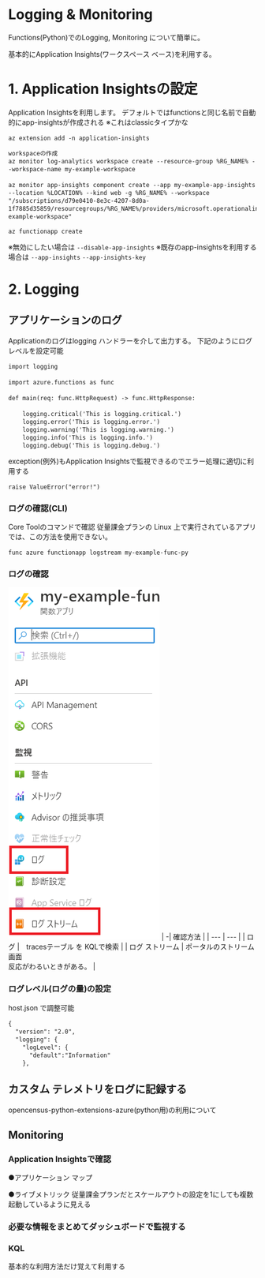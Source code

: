 # Logging & Monitoring

Functions(Python)でのLogging, Monitoring について簡単に。

基本的にApplication Insights(ワークスペース ベース)を利用する。

# 1. Application Insightsの設定

Application Insightsを利用します。
デフォルトではfunctionsと同じ名前で自動的にapp-insightsが作成される ※これはclassicタイプかな

```
az extension add -n application-insights
```

```
workspaceの作成
az monitor log-analytics workspace create --resource-group %RG_NAME% --workspace-name my-example-workspace

az monitor app-insights component create --app my-example-app-insights --location %LOCATION% --kind web -g %RG_NAME% --workspace "/subscriptions/d79e0410-8e3c-4207-8d0a-1f7885d35859/resourcegroups/%RG_NAME%/providers/microsoft.operationalinsights/workspaces/my-example-workspace"
```

```
az functionapp create 
```
※無効にしたい場合は `--disable-app-insights`
※既存のapp-insightsを利用する場合は `--app-insights` `--app-insights-key`

# 2. Logging

## アプリケーションのログ

Applicationのログはlogging ハンドラーを介して出力する。
下記のようにログレベルを設定可能

```
import logging

import azure.functions as func

def main(req: func.HttpRequest) -> func.HttpResponse:

    logging.critical('This is logging.critical.')
    logging.error('This is logging.error.')
    logging.warning('This is logging.warning.')  
    logging.info('This is logging.info.')
    logging.debug('This is logging.debug.')
```

exception(例外)もApplication Insightsで監視できるのでエラー処理に適切に利用する
```
raise ValueError("error!")
```

### ログの確認(CLI)
Core Toolのコマンドで確認
従量課金プランの Linux 上で実行されているアプリでは、この方法を使用できない。
```
func azure functionapp logstream my-example-func-py
```

### ログの確認

![image](./img/001.PNG)
| -| 確認方法 |
| --- | --- |
| ログ |　tracesテーブル を KQLで検索 |
| ログ ストリーム | ポータルのストリーム画面<br>反応がわるいときがある。 |

### ログレベル(ログの量)の設定
host.json で調整可能
```
{
  "version": "2.0",
  "logging": {
    "logLevel": {
      "default":"Information"
    },
```

## カスタム テレメトリをログに記録する
opencensus-python-extensions-azure(python用)の利用について


## Monitoring

### Application Insightsで確認

●アプリケーション マップ

●ライブメトリック
従量課金プランだとスケールアウトの設定を1にしても複数起動しているように見える


### 必要な情報をまとめてダッシュボードで監視する

### KQL
基本的な利用方法だけ覚えて利用する
